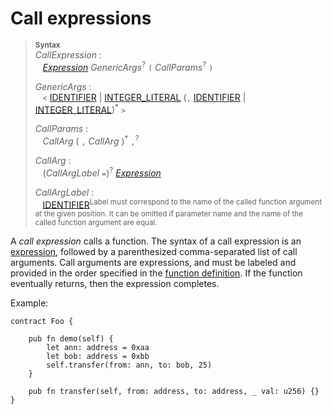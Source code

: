 # Call expressions


> **<sup>Syntax</sup>**\
> _CallExpression_ :\
> &nbsp;&nbsp; [_Expression_] _GenericArgs_<sup>?</sup> `(` _CallParams_<sup>?</sup> `)`
>
> _GenericArgs_ :\
> &nbsp;&nbsp; `<` [IDENTIFIER] | [INTEGER_LITERAL]  (`,` [IDENTIFIER] | [INTEGER_LITERAL])<sup>*</sup> `>`
>
> _CallParams_ :\
> &nbsp;&nbsp; _CallArg_&nbsp;( `,` _CallArg_ )<sup>\*</sup> `,`<sup>?</sup>
>
> _CallArg_ :\
> &nbsp;&nbsp; (_CallArgLabel_ `=`)<sup>?</sup> [_Expression_]
>
> _CallArgLabel_ :\
> &nbsp;&nbsp; [IDENTIFIER]<sup>Label must correspond to the name of the called function argument at the given position. It can be omitted if parameter name and the name of the called function argument are equal.</sup>

A *call expression* calls a function. The syntax of a call expression is an [expression], followed by a parenthesized comma-separated list of call arguments. Call arguments are expressions, and must be labeled and provided in the order specified in the [function definition]. If the function eventually returns, then the expression completes.


Example:

```fe
contract Foo {

    pub fn demo(self) {
        let ann: address = 0xaa
        let bob: address = 0xbb
        self.transfer(from: ann, to: bob, 25)
    }

    pub fn transfer(self, from: address, to: address, _ val: u256) {}
}
```

[_Expression_]: ./index.md
[expression]: ./index.md
[IDENTIFIER]: ../lexical_structure/identifiers.md
[INTEGER_LITERAL]: ../lexical_structure/tokens.md#integer-literals
[function definition]: ../items/functions.md
